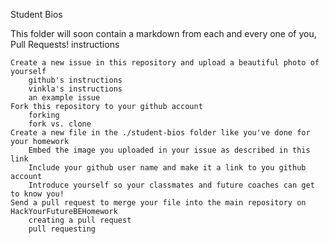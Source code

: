Student Bios

This folder will soon contain a markdown from each and every one of you, Pull Requests!
instructions

    Create a new issue in this repository and upload a beautiful photo of yourself
        github's instructions
        vinkla's instructions
        an example issue
    Fork this repository to your github account
        forking
        fork vs. clone
    Create a new file in the ./student-bios folder like you've done for your homework
        Embed the image you uploaded in your issue as described in this link
        Include your github user name and make it a link to you github account
        Introduce yourself so your classmates and future coaches can get to know you!
    Send a pull request to merge your file into the main repository on HackYourFutureBEHomework
        creating a pull request
        pull requesting
